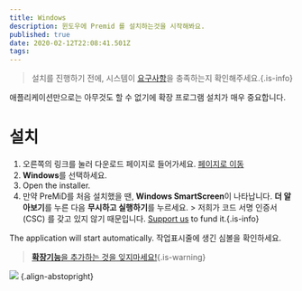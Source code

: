 ```yaml
---
title: Windows
description: 윈도우에 Premid 를 설치하는것을 시작해봐요.
published: true
date: 2020-02-12T22:08:41.501Z
tags:
---
```


> 설치를 진행하기 전에, 시스템이 [요구사항](/install/requirements)을 충족하는지 확인해주세요.{.is-info}

애플리케이션만으로는 아무것도 할 수 없기에 확장 프로그램 설치가 매우 중요합니다.

# 설치
1. 오른쪽의 링크를 눌러 다운로드 페이지로 들어가세요. [페이지로 이동](https://premid.app/downloads)
2. **Windows**를 선택하세요.
3. Open the installer.
4. 만약 PreMiD를 처음 설치했을 땐, **Windows SmartScreen**이 나타납니다. **더 알아보기**를 누른 다음 **무시하고 실행하기**를 누르세요. > 저희가 코드 서명 인증서 (CSC) 를 갖고 있지 않기 때문입니다. [Support us](https://www.patreon.com/Timeraa) to fund it.{.is-info}

The application will start automatically. 작업표시줄에 생긴 심볼을 확인하세요.

> [**확장기능**을 추가하는 것을 잊지마세요!](/install){.is-warning}

![](https://a.icons8.com/djxbtnYm/GBjHDS/svg.svg) {.align-abstopright}